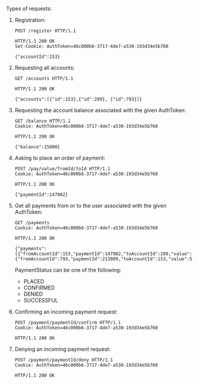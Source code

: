 Types of requests:

1. Registration:

    ```http request
    POST /register HTTP/1.1
    ```

    ```http request
    HTTP/1.1 200 OK
    Set-Cookie: AuthToken=46c000b6-3717-4de7-a530-193d34e5b760

    {"accountId":153}
    ```

2.  Requesting all accounts:

    ```http request
    GET /accounts HTTP/1.1
    ```

    ```http request
    HTTP/1.1 200 OK

    {"accounts":[{"id":153},{"id":289}, {"id":793}]}
    ```

3.  Requesting the account balance associated with the given AuthToken:

    ```http request
    GET /balance HTTP/1.1
    Cookie: AuthToken=46c000b6-3717-4de7-a530-193d34e5b760
    ```

    ```http request
    HTTP/1.1 200 OK

    {"balance":15000}
    ```

4. Asking to place an order of payment:

    ```http request
    POST /pay/value/fromId/toId HTTP/1.1
    Cookie: AuthToken=46c000b6-3717-4de7-a530-193d34e5b760
    ```

    ```http request
    HTTP/1.1 200 OK

    {"paymentId":147982}

5. Get all payments from or to the user associated with the given AuthToken:

    ```http request
    GET /payments
    Cookie: AuthToken=46c000b6-3717-4de7-a530-193d34e5b760
    ```

    ```http request
    HTTP/1.1 200 OK

    {"payments":[{"fromAccountId":153,"paymentId":147982,"toAccountId":289,"value":500,"status":"PLACED"},{"fromAccountId":793,"paymentId":213009,"toAccountId":153,"value":50,"status":"SUCCESSFUL"}]}
    ```

    PaymentStatus can be one of the following:
    *   PLACED
    *   CONFIRMED
    *   DENIED
    *   SUCCESSFUL

6. Confirming an incoming payment request:

    ```http request
    POST /payment/paymentId/confirm HTTP/1.1
    Cookie: AuthToken=46c000b6-3717-4de7-a530-193d34e5b760
    ```

    ```http request
    HTTP/1.1 200 OK
    
    ```

7. Denying an incoming payment request:
    
    ```http request
    POST /payment/paymentId/deny HTTP/1.1
    Cookie: AuthToken=46c000b6-3717-4de7-a530-193d34e5b760
    ```

    ```http request
    HTTP/1.1 200 OK
    
    ```    

